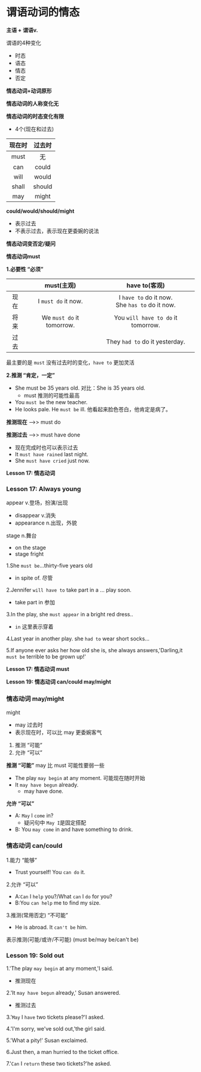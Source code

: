 # 谓语动词的情态

**主语 + 谓语v.**

谓语的4种变化
* 时态
* 语态
* 情态
* 否定

**情态动词+动词原形**

**情态动词的人称变化无**

**情态动词的时态变化有限**
* 4个(现在和过去)

|现在时|过去时|
|:-:|:-:|
|must|无|
|can|could|
|will|would|
|shall|should|
|may|might|

**could/would/should/might**
* 表示过去
* 不表示过去，表示现在更委婉的说法

**情态动词变否定/疑问**

**情态动词must**

**1.必要性 “必须”**

||must(主观)|have to(客观)|
|:-:|:-:|:-:|
|现在|I `must do` it now.|I `have to` do it now.<br/> She `has to` do it now.|
|将来|We `must do` it tomorrow.|You `will have to do` it tomorrow.|
|过去||They `had to` do it yesterday.|

最主要的是 `must` 没有过去时的变化，`have to` 更加灵活

**2.推测     “肯定，一定”**
* She must be 35 years old. 对比：She is 35 years old.
  * must 推测的可能性最高
* You `must be` the new teacher.
* He looks pale. He `must be` ill. 他看起来脸色苍白，他肯定是病了。

**推测现在** -->> must do

**推测过去** -->> must have done
  * 现在完成时也可以表示过去
  * It `must have rained` last night.
  * She `must have cried` just now.

**Lesson 17: 情态动词**

### Lesson 17: Always young

appear v.登场，扮演/出现
* disappear v.消失
* appearance n.出现，外貌

stage n.舞台
* on the stage
* stage fright

1.She `must be`...thirty-five years old
  * in spite of. 尽管

2.Jennifer `will have to` take part in a ... play soon.
  * take part in 参加

3.In the play, she `must appear` in a bright red dress..
  * `in` 这里表示穿着

4.Last year in another play. she `had to` wear short socks...

5.If anyone ever asks her how old she is, she always answers,'Darling,it `must be` terrible to be grown up!'

**Lesson 17: 情态动词 must**

**Lesson 19: 情态动词 can/could  may/might**

### 情态动词 may/might
might
* may 过去时
* 表示现在时，可以比 may 更委婉客气

1. 推测  “可能”
2. 允许  “可以”

**推测  “可能”** may 比 must 可能性要弱一些
* The play `may begin` at any moment. 可能现在随时开始
* It `may have begun` already. 
  * may have done.

**允许  “可以”**
* A: `May` I `come` in?
  * 疑问句中 `May I`是固定搭配
* B: You `may come` in and have something to drink.

### 情态动词 can/could
1.能力 “能够”
* Trust yourself! You `can do` it.

2.允许 “可以”
* A:`Can` I `help` you?/What `can` I `do` for you?
* B:You `can help` me to find my size.

3.推测(常用否定) “不可能”
* He is abroad. It `can't be` him.

表示推测(可能/或许/不可能) (must be/may be/can't be)

### Lesson 19: Sold out
1.'The play `may begin` at any moment,'I said.
* 推测现在

2.'It `may have begun` already,' Susan answered.
* 推测过去

3.'`May` I `have` two tickets please?'I asked.

4.'I'm sorry, we've sold out,'the girl said.

5.'What a pity!' Susan exclaimed.

6.Just then, a man hurried to the ticket office.

7.'`Can` I `return` these two tickets?'he asked.